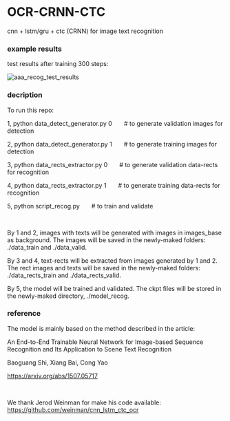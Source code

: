 # OCR-CRNN-CTC

cnn + lstm/gru + ctc (CRNN) for image text recognition


### example results
  
  
test results after training 300 steps:
 
![aaa_recog_test_results](https://github.com/Li-Ming-Fan/OCR-CRNN-CTC/blob/master/aaa_recog_test_results/recog_results_300.PNG?raw=true)
  
  
### decription
  
To run this repo:

1, python data_detect_generator.py 0     &nbsp; &nbsp; &nbsp;     # to generate validation images for detection
  
2, python data_detect_generator.py 1     &nbsp; &nbsp; &nbsp;    # to generate training images for detection
  
3, python data_rects_extractor.py 0     &nbsp; &nbsp; &nbsp;     # to generate validation data-rects for recognition
  
4, python data_rects_extractor.py 1     &nbsp; &nbsp; &nbsp;    # to generate training data-rects for recognition
  
5, python script_recog.py      &nbsp; &nbsp; &nbsp;     # to train and validate
  
</br>

By 1 and 2, images with texts will be generated with images in images_base as background. The images will be saved in the newly-maked folders: ./data_train and ./data_valid.

By 3 and 4, text-rects will be extracted from images generated by 1 and 2. The rect images and texts will be saved in the newly-maked folders: ./data_rects_train and ./data_rects_valid.

By 5, the model will be trained and validated. The ckpt files will be stored in the newly-maked directory, ./model_recog.
  


### reference

The model is mainly based on the method described in the article:
  
An End-to-End Trainable Neural Network for Image-based Sequence Recognition and Its Application to Scene Text Recognition
  
Baoguang Shi, Xiang Bai, Cong Yao
  
https://arxiv.org/abs/1507.05717
  
  
</br>
  
We thank Jerod Weinman for make his code available: https://github.com/weinman/cnn_lstm_ctc_ocr


